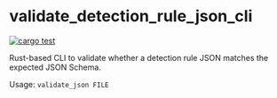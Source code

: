 # validate_detection_rule_json_cli

[![cargo test](https://github.com/msayson/validate_detection_rule_json_cli/actions/workflows/test.yaml/badge.svg)](https://github.com/msayson/validate_detection_rule_json_cli/actions/workflows/test.yaml)

Rust-based CLI to validate whether a detection rule JSON matches the expected JSON Schema.

Usage: `validate_json FILE`
